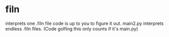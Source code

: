 # filn
interprets one .filn file code is up to you to figure it out. main2.py interprets endless .filn files.
(Code golfing this only counts if it's main.py)
